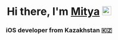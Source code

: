 <h1 align="center">Hi there, I'm <a href="https://about.me/mityamikhailov/" target="_blank">Mitya</a> 
<img src="https://github.com/blackcater/blackcater/raw/main/images/Hi.gif" height="24" width = "24"/></h1>
<h3 align="center">iOS developer from Kazakhstan 🇰🇿</h3>
